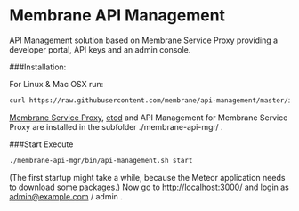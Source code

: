 # Membrane API Management
API Management solution based on Membrane Service Proxy providing a developer portal, API keys and an admin console.

###Installation:

For Linux & Mac OSX run:
```bash
curl https://raw.githubusercontent.com/membrane/api-management/master/install.sh | sh
```
[Membrane Service Proxy](https://github.com/membrane/service-proxy), [etcd](https://github.com/coreos/etcd) and API Management for Membrane Service Proxy are installed in the subfolder ./membrane-api-mgr/ .

###Start
Execute
```bash
./membrane-api-mgr/bin/api-management.sh start
```
(The first startup might take a while, because the Meteor application needs to download some packages.)
Now go to [http://localhost:3000/](http://localhost:3000/) and login as admin@example.com / admin .

